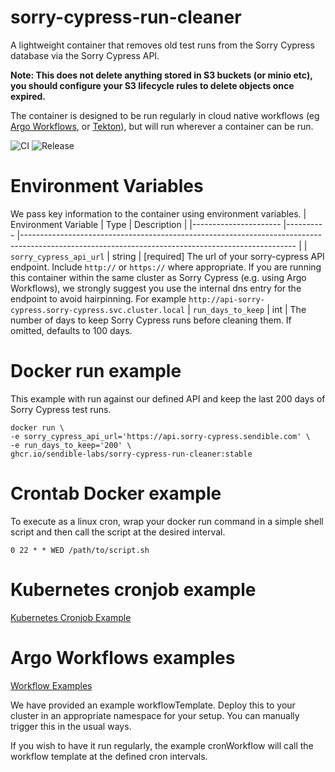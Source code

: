 # sorry-cypress-run-cleaner
A lightweight container that removes old test runs from the Sorry Cypress database via the Sorry Cypress API.

**Note: This does not delete anything stored in S3 buckets (or minio etc), you should configure your S3 lifecycle rules to delete objects once expired.**

The container is designed to be run regularly in cloud native workflows (eg [Argo Workflows](https://argoproj.github.io/argo-workflows/), or [Tekton](https://tekton.dev/)), but will run wherever a container can be run.

![CI](https://github.com/sendible-labs/sorry-cypress-run-cleaner/actions/workflows/ci.yaml/badge.svg) ![Release](https://github.com/sendible-labs/sorry-cypress-run-cleaner/actions/workflows/release.yaml/badge.svg)

# Environment Variables
We pass key information to the container using environment variables.
| Environment Variable  | Type      | Description                                                                                                                                       |
|---------------------- |---------- |-------------------------------------------------------------------------------------------------------------------------------------------------- |
| `sorry_cypress_api_url`               | string    | [required] The url of your sorry-cypress API endpoint. Include `http://` or `https://` where appropriate. If you are running this container within the same cluster as Sorry Cypress (e.g. using Argo Workflows), we strongly suggest you use the internal dns entry for the endpoint to avoid hairpinning. For example `http://api-sorry-cypress.sorry-cypress.svc.cluster.local`
| `run_days_to_keep`               | int    | The number of days to keep Sorry Cypress runs before cleaning them. If omitted, defaults to 100 days.

# Docker run example
This example with run against our defined API and keep the last 200 days of Sorry Cypress test runs.
```
docker run \
-e sorry_cypress_api_url='https://api.sorry-cypress.sendible.com' \
-e run_days_to_keep='200' \
ghcr.io/sendible-labs/sorry-cypress-run-cleaner:stable
```

# Crontab Docker example
To execute as a linux cron, wrap your docker run command in a simple shell script and then call the script at the desired interval.
```
0 22 * * WED /path/to/script.sh
```

# Kubernetes cronjob example
[Kubernetes Cronjob Example](https://github.com/sendible-labs/sorry-cypress-run-cleaner/tree/main/examples/argo-workflows)

# Argo Workflows examples
[Workflow Examples](https://github.com/sendible-labs/sorry-cypress-run-cleaner/blob/main/examples/kubernetes/k8s-cron.yaml)

We have provided an example workflowTemplate. Deploy this to your cluster in an appropriate namespace for your setup. You can manually trigger this in the usual ways.

If you wish to have it run regularly, the example cronWorkflow will call the workflow template at the defined cron intervals.
